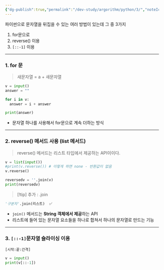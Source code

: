 ```yaml
---
{"dg-publish":true,"permalink":"/dev-study/argorithm/python/3/","noteIcon":"","created":"2025-07-11T19:25:31.876+09:00","updated":"2025-07-13T20:53:05.910+09:00"}
---
```




파이썬으로 문자열을 뒤집을 수 있는 여러 방법이 있는데 그 중 3가지 
1. for문으로
2. reverse() 이용
3. `[::-1]` 이용
---
### 1. for 문 

> 새문자열 = a + 새문자열 

```python
v = input()
answer = ""

for i in v:
  answer = i + answer

print(answer)
```
- 문자열 하나를 사용해서 for문으로 계속 더하는 방식 

---
### 2. reverse() 메서드 사용 (list 메서드)

> reverse() 메서드는 리스트 타입에서 제공하는 API이이다.

```python
v = list(input())
#print(v.reverse()) # 이렇게 하면 none - 반환값이 없음
v.reverse()

reversedv = ''.join(v)
print(reversedv)
```

>[!tip] 추가 : .join
```python
'구분자'.join(리스트)  ✅
```
- `join()` 메서드는 **String 객체에서 제공**하는 API
- 리스트에 들어 있는 문자열 요소들을 하나로 합쳐서 하나의 문자열로 만드는 기능 

---
### 3. `[::-1]`문자열 슬라이싱 이용 

`[시작:끝:간격]`

```python
v = input()
print(v[::-1])
```